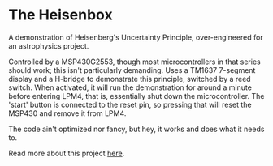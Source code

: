# The Heisenbox

A demonstration of Heisenberg's Uncertainty Principle, over-engineered for an astrophysics project.

Controlled by a MSP430G2553, though most microcontrollers in that series should work; this isn't particularly demanding. Uses a TM1637 7-segment display and a H-bridge to demonstrate this principle, switched by a reed switch.
When activated, it will run the demonstration for around a minute before entering LPM4, that is, essentially shut down the microcontroller. The 'start' button is connected to the reset pin, so pressing that will reset the MSP430 and remove it from LPM4. 

The code ain't optimized nor fancy, but hey, it works and does what it needs to. 

Read more about this project [here](https://reidsoxharris.me/projects/heisenbox). 
